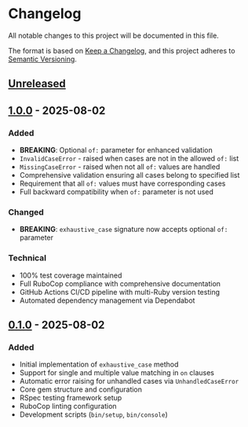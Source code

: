 # Changelog

All notable changes to this project will be documented in this file.

The format is based on [Keep a Changelog](https://keepachangelog.com/en/1.0.0/),
and this project adheres to [Semantic Versioning](https://semver.org/spec/v2.0.0.html).

## [Unreleased]

## [1.0.0] - 2025-08-02

### Added
- **BREAKING**: Optional `of:` parameter for enhanced validation
- `InvalidCaseError` - raised when cases are not in the allowed `of:` list
- `MissingCaseError` - raised when not all `of:` values are handled
- Comprehensive validation ensuring all cases belong to specified list
- Requirement that all `of:` values must have corresponding cases
- Full backward compatibility when `of:` parameter is not used

### Changed
- **BREAKING**: `exhaustive_case` signature now accepts optional `of:` parameter

### Technical
- 100% test coverage maintained
- Full RuboCop compliance with comprehensive documentation
- GitHub Actions CI/CD pipeline with multi-Ruby version testing
- Automated dependency management via Dependabot

## [0.1.0] - 2025-08-02

### Added
- Initial implementation of `exhaustive_case` method
- Support for single and multiple value matching in `on` clauses
- Automatic error raising for unhandled cases via `UnhandledCaseError`
- Core gem structure and configuration
- RSpec testing framework setup
- RuboCop linting configuration
- Development scripts (`bin/setup`, `bin/console`)

[Unreleased]: https://github.com/yourusername/exclusive_case/compare/v1.0.0...HEAD
[1.0.0]: https://github.com/yourusername/exclusive_case/releases/tag/v1.0.0
[0.1.0]: https://github.com/yourusername/exclusive_case/releases/tag/v0.1.0

